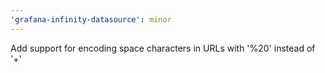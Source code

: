 ```yaml
---
'grafana-infinity-datasource': minor
---
```


Add support for encoding space characters in URLs with '%20' instead of '+'
